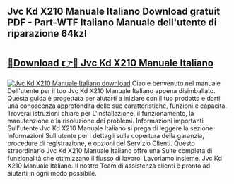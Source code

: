 ## Jvc Kd X210 Manuale Italiano Download gratuit PDF - Part-WTF Italiano Manuale dell'utente di riparazione 64kzl

# <h2><a href="http://dfd4qi.blite.top/?on=Jvc+Kd+X210+Manuale+Italiano">🔗Download 👉🔴 Jvc Kd X210 Manuale Italiano</a></h2>

[![Jvc Kd X210 Manuale Italiano download](https://i.imgur.com/lujVjoI.png)](http://dfd4qi.blite.top/?on=Jvc+Kd+X210+Manuale+Italiano)
Ciao e benvenuto nel manuale Dell'utente per il tuo Jvc Kd X210 Manuale Italiano appena disimballato. Questa guida è progettata per aiutarti a iniziare con il tuo prodotto e darti una conoscenza approfondita delle sue caratteristiche, funzioni e capacità. Troverai istruzioni chiare per L'installazione, il funzionamento, la manutenzione e la risoluzione dei problemi. Informazioni importanti Sull'utente Jvc Kd X210 Manuale Italiano si prega di leggere la sezione Informazioni Sull'utente per i dettagli sulla copertura della garanzia, procedure di registrazione, e opzioni del Servizio Clienti. Questo straordinario Jvc Kd X210 Manuale Italiano offre una Suite completa di funzionalità che ottimizzano il flusso di lavoro. Lavoriamo insieme, Jvc Kd X210 Manuale Italiano. Il nostro Team di assistenza clienti è pronto ad aiutarti in ogni modo possibile.
